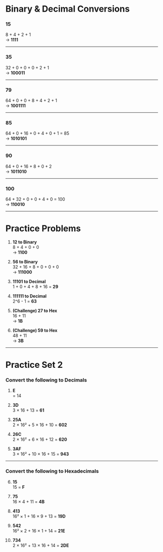 # Binary & Decimal Conversions

### 15  
8 + 4 + 2 + 1  
→ **1111**

---

### 35  
32 + 0 + 0 + 0 + 2 + 1  
→ **100011**

---

### 79  
64 + 0 + 0 + 8 + 4 + 2 + 1  
→ **1001111**

---

### 85  
64 + 0 + 16 + 0 + 4 + 0 + 1 = 85  
→ **1010101**

---

### 90  
64 + 0 + 16 + 8 + 0 + 2  
→ **1011010**

---

### 100  
64 + 32 + 0 + 0 + 4 + 0 = 100  
→ **110010**

---

# Practice Problems

1. **12 to Binary**  
   8 + 4 + 0 + 0  
   → **1100**

2. **56 to Binary**  
   32 + 16 + 8 + 0 + 0 + 0  
   → **111000**

3. **11101 to Decimal**  
   1 + 0 + 4 + 8 + 16 = **29**

4. **111111 to Decimal**  
   2^6 - 1 = **63**

5. **(Challenge) 27 to Hex**  
   16 + 11  
   → **1B**

6. **(Challenge) 59 to Hex**  
   48 + 11  
   → **3B**

---

# Practice Set 2

### Convert the following to Decimals  

1. **E**  
   = 14  

2. **3D**  
   3 × 16 + 13 = **61**  

3. **25A**  
   2 × 16² + 5 × 16 + 10 = **602**  

4. **26C**  
   2 × 16² + 6 × 16 + 12 = **620**  

5. **3AF**  
   3 × 16² + 10 × 16 + 15 = **943**  

---

### Convert the following to Hexadecimals  

6. **15**  
   15 = **F**  

7. **75**  
   16 × 4 + 11 = **4B**  

8. **413**  
   16² × 1 + 16 × 9 + 13 = **19D**  

9. **542**  
   16² × 2 + 16 × 1 + 14 = **21E**  

10. **734**  
    2 × 16² + 13 × 16 + 14 = **2DE**  
